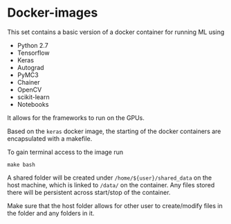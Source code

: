 # Docker-images

This set contains a basic version of a docker container for running ML using

* Python 2.7
* Tensorflow
* Keras
* Autograd
* PyMC3
* Chainer
* OpenCV
* scikit-learn
* Notebooks

It allows for the frameworks to run on the GPUs.

Based on the `keras` docker image, the starting of the docker containers are encapsulated with a makefile.

To gain terminal access to the image run

```
make bash
```

A shared folder will be created under `/home/${user}/shared_data` on the host machine, which is linked to `/data/` on the container. Any files stored there will be persistent across start/stop of the container.

Make sure that the host folder allows for other user to create/modify files in the folder and any folders in it.

